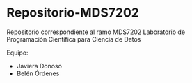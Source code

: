 # Repositorio-MDS7202
Repositorio correspondiente al ramo  MDS7202 Laboratorio de Programación Científica para Ciencia de Datos

Equipo:
- Javiera Donoso
- Belén Órdenes
